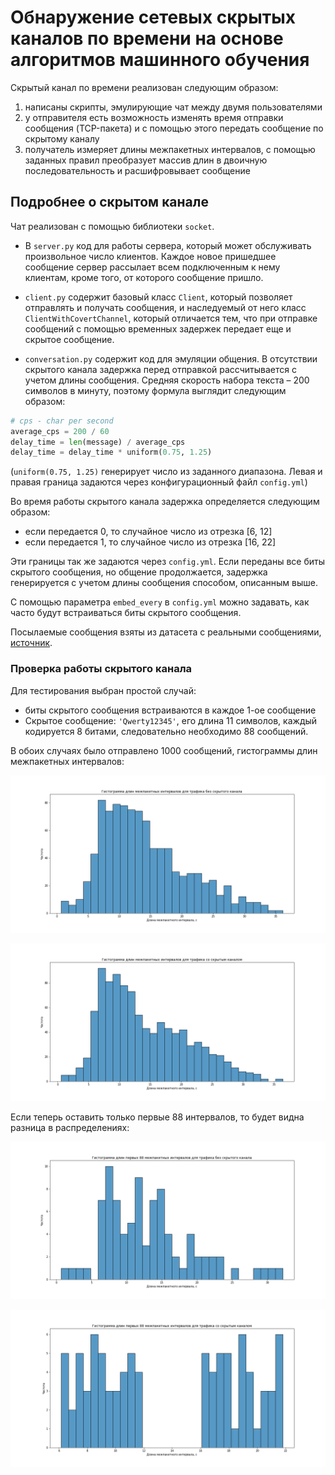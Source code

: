 # Обнаружение сетевых скрытых каналов по времени на основе алгоритмов машинного обучения

Скрытый канал по времени реализован следующим образом: 

1. написаны скрипты, эмулирующие чат между двумя пользователями
2. у отправителя есть возможность изменять время отправки сообщения (TCP-пакета) и с помощью этого передать сообщение по скрытому каналу
3. получатель измеряет длины межпакетных интервалов, с помощью заданных правил преобразует массив длин в двоичную последовательность и расшифровывает сообщение

## Подробнее о скрытом канале

Чат реализован с помощью библиотеки `socket`. 

- В `server.py` код для работы сервера, который может обслуживать произвольное число клиентов. Каждое новое пришедшее сообщение сервер рассылает всем подключенным к нему клиентам, кроме того, от которого сообщение пришло. 

- `client.py` содержит базовый класс `Client`, который позволяет отправлять и получать сообщения, и наследуемый от него класс `ClientWithCovertChannel`, который отличается тем, что при отправке сообщений с помощью временных задержек передает еще и скрытое сообщение. 

- `conversation.py` содержит код для эмуляции общения. В отсутствии скрытого канала задержка перед отправкой рассчитывается с учетом длины сообщения. Средняя скорость набора текста – 200 символов в минуту, поэтому формула выглядит следующим образом:

```python
# cps - char per second
average_cps = 200 / 60
delay_time = len(message) / average_cps
delay_time = delay_time * uniform(0.75, 1.25)
```

(`uniform(0.75, 1.25)` генерирует число из заданного диапазона. Левая и правая граница задаются через конфигурационный файл `config.yml`)

Во время работы скрытого канала задержка определяется следующим образом:

- если передается 0, то случайное число из отрезка [6, 12]
- если передается 1, то случайное число из отрезка [16, 22]

Эти границы так же задаются через `config.yml`. Если переданы все биты скрытого сообщения, но общение продолжается, задержка генерируется с учетом длины сообщения способом, описанным выше. 

С помощью параметра `embed_every` в `config.yml` можно задавать, как часто будут встраиваться биты скрытого сообщения. 

Посылаемые сообщения взяты из датасета с реальными сообщениями, [источник](https://www.kaggle.com/team-ai/spam-text-message-classification).

### Проверка работы скрытого канала

Для тестирования выбран простой случай:

- биты скрытого сообщения встраиваются в каждое 1-ое сообщение
- Скрытое сообщение: `'Qwerty12345'`,  его длина 11 символов, каждый кодируется 8 битами, следовательно необходимо 88 сообщений. 

В обоих случаях было отправлено 1000 сообщений, гистограммы длин межпакетных интервалов:

![overt_channel](https://github.com/amsavchenko/covert-channels-detection/blob/master/data/overt_traffic.png)

![covert_channel](https://github.com/amsavchenko/covert-channels-detection/blob/master/data/covert_traffic.png)

Если теперь оставить только первые 88 интервалов, то будет видна разница в распределениях:

![overt_channel](https://github.com/amsavchenko/covert-channels-detection/blob/master/data/overt_traffic_first88.png)

![overt_channel](https://github.com/amsavchenko/covert-channels-detection/blob/master/data/covert_traffic_first88.png)






